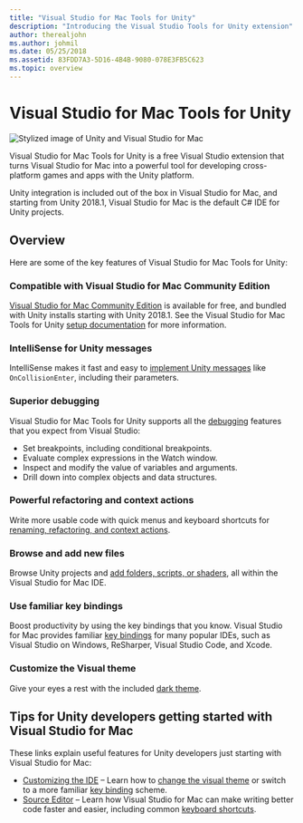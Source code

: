 ```yaml
---
title: "Visual Studio for Mac Tools for Unity"
description: "Introducing the Visual Studio Tools for Unity extension"
author: therealjohn
ms.author: johmil
ms.date: 05/25/2018
ms.assetid: 83FDD7A3-5D16-4B4B-9080-078E3FB5C623
ms.topic: overview
---
```

# Visual Studio for Mac Tools for Unity

![Stylized image of Unity and Visual Studio for Mac](media/vsmac-tools-unity-image1.png)

Visual Studio for Mac Tools for Unity is a free Visual Studio extension that turns Visual Studio for Mac into a powerful tool for developing cross-platform games and apps with the Unity platform.

Unity integration is included out of the box in Visual Studio for Mac, and starting from Unity 2018.1, Visual Studio for Mac is the default C# IDE for Unity projects.

## Overview

Here are some of the key features of Visual Studio for Mac Tools for Unity:

### Compatible with Visual Studio for Mac Community Edition

[Visual Studio for Mac Community Edition](https://visualstudio.microsoft.com/) is available for free, and bundled with Unity installs starting with Unity 2018.1. See the Visual Studio for Mac Tools for Unity [setup documentation](setup-vsmac-tools-unity.md) for more information.

### IntelliSense for Unity messages

IntelliSense makes it fast and easy to [implement Unity messages](using-vsmac-tools-unity.md#intellisense-for-unity-messages) like `OnCollisionEnter`, including their parameters.

### Superior debugging

Visual Studio for Mac Tools for Unity supports all the [debugging](using-vsmac-tools-unity.md#unity-debugging) features that you expect from Visual Studio:

* Set breakpoints, including conditional breakpoints.
* Evaluate complex expressions in the Watch window.
* Inspect and modify the value of variables and arguments.
* Drill down into complex objects and data structures.

### Powerful refactoring and context actions

Write more usable code with quick menus and keyboard shortcuts for [renaming, refactoring, and context actions](refactoring.md).

### Browse and add new files

Browse Unity projects and [add folders, scripts, or shaders](using-vsmac-tools-unity.md#adding-new-unity-files-and-folders), all within the Visual Studio for Mac IDE.

### Use familiar key bindings

Boost productivity by using the key bindings that you know. Visual Studio for Mac provides familiar [key bindings](customizing-the-ide.md) for many popular IDEs, such as Visual Studio on Windows, ReSharper, Visual Studio Code, and Xcode.

### Customize the Visual theme

Give your eyes a rest with the included [dark theme](customizing-the-ide.md).

## Tips for Unity developers getting started with Visual Studio for Mac

These links explain useful features for Unity developers just starting with Visual Studio for Mac:

* [Customizing the IDE](customizing-the-ide.md) – Learn how to [change the visual theme](customizing-the-ide.md#dark-theme) or switch to a more familiar [key binding](customizing-the-ide.md#key-bindings) scheme.
* [Source Editor](source-editor.md) – Learn how Visual Studio for Mac can make writing better code faster and easier, including common [keyboard shortcuts](keyboard-shortcuts.md).
